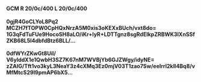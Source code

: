 #### GCM R 20/0c/400 L 20/0c/400
**0gjR4GoCLYoL8Pq2**<br/>**MCZH7fTOPW0CpHQxNrzA5M0xis3oKEXxBUch/vxt8do=**<br/>**1G3qFdTuFUe9HocoSH8aLO/iKr+lyR+LDTTgnz8sgRdElkpZRBWK3lXnSSfZKB68L5l4dbfdBtz6BLL/...**<br/><br/>
**0dfWYrZKwGt8Uil/**<br/>**V6ylddX1e1QwbH3SZ7K67nM7WVBjYb6GJZWgy/idyNE=**<br/>**zZAIG/Tft1vo3kyL3NeaY3z4cXMq3Ez0mjV03T1zao7Sw/eeIrrl2kIl4Bq8/vMfMtcS29I9pmAP6bX5...**